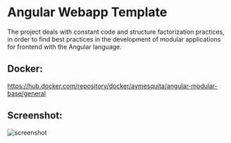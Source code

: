 # Angular Webapp Template

The project deals with constant code and structure factorization practices, in order to find best practices in the development of modular applications for frontend with the Angular language.

## Docker:

   https://hub.docker.com/repository/docker/avmesquita/angular-modular-base/general


## Screenshot:

![screenshot](https://github.com/avmesquita/angular-modular-base/assets/screenshot.png)


